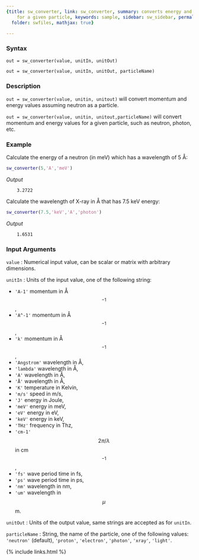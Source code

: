 ```yaml
---
{title: sw_converter, link: sw_converter, summary: converts energy and momentum units
    for a given particle, keywords: sample, sidebar: sw_sidebar, permalink: sw_converter,
  folder: swfiles, mathjax: true}

---
```

  
### Syntax
  
`out = sw_converter(value, unitIn, unitOut)`
  
`out = sw_converter(value, unitIn, unitOut, particleName)`
 
### Description
  
`out = sw_converter(value, unitin, unitout)` will convert momentum and
energy values assuming neutron as a particle.
  
`out = sw_converter(value, unitin, unitout,particleName)` will convert
momentum and energy values for a given particle, such as neutron, photon,
etc.
 
### Example
 
Calculate the energy of a neutron (in meV) which has a wavelength of
5 Å:
 
```matlab
sw_converter(5,'A','meV')
```
*Output*
```
    3.2722
```
 
 
Calculate the wavelength of X-ray in Å that has 7.5 keV energy:
 
```matlab
sw_converter(7.5,'keV','A','photon')
```
*Output*
```
    1.6531
```
 
 
### Input Arguments
  
`value`
: Numerical input value, can be scalar or matrix with arbitrary
  dimensions.
 
`unitIn`
: Units of the input value, one of the following string:
  * `'A-1'`        momentum in Å$$^{-1}$$,
  * `'A^-1'`       momentum in Å$$^{-1}$$,
  * `'k'`          momentum in Å$$^{-1}$$,
  * `'Angstrom'`   wavelength in Å,
  * `'lambda'`     wavelength in Å,
  * `'A'`          wavelength in Å,
  * `'Å'`          wavelength in Å,
  * `'K'`          temperature in Kelvin,
  * `'m/s'`        speed in m/s,
  * `'J'`          energy in Joule,
  * `'meV'`        energy in meV,
  * `'eV'`         energy in eV,
  * `'keV'`        energy in keV,
  * `'THz'`        frequency in Thz,
  * `'cm-1'`       $$2\pi/\lambda$$ in cm$$^{-1}$$,
  * `'fs'`         wave period time in fs,
  * `'ps'`         wave period time in ps,
  * `'nm'`         wavelength in nm,
  * `'um'`         wavelength in $$\mu$$m.
  
`unitOut`
: Units of the output value, same strings are accepted as for `unitIn`.
 
`particleName`
: String, the name of the particle, one of the following values: 
  `'neutron'` (default), `'proton'`, `'electron'`, `'photon'`, `'xray'`,
  `'light'`.
 

{% include links.html %}
